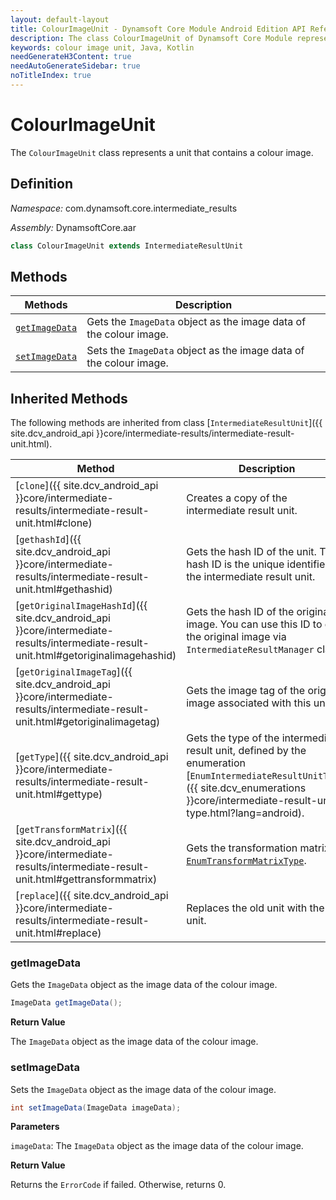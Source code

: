 ```yaml
---
layout: default-layout
title: ColourImageUnit - Dynamsoft Core Module Android Edition API Reference
description: The class ColourImageUnit of Dynamsoft Core Module represents a unit that contains a colour image.
keywords: colour image unit, Java, Kotlin
needGenerateH3Content: true
needAutoGenerateSidebar: true
noTitleIndex: true
---
```


# ColourImageUnit

The `ColourImageUnit` class represents a unit that contains a colour image.

## Definition

*Namespace:* com.dynamsoft.core.intermediate_results

*Assembly:* DynamsoftCore.aar

```java
class ColourImageUnit extends IntermediateResultUnit
```

## Methods

| Methods | Description |
| ------- | ----------- |
| [`getImageData`](#getimagedata) | Gets the `ImageData` object as the image data of the colour image. |
| [`setImageData`](#setimagedata) | Sets the `ImageData` object as the image data of the colour image. |

## Inherited Methods

The following methods are inherited from class [`IntermediateResultUnit`]({{ site.dcv_android_api }}core/intermediate-results/intermediate-result-unit.html).

| Method | Description |
|------- |-------------|
| [`clone`]({{ site.dcv_android_api }}core/intermediate-results/intermediate-result-unit.html#clone) | Creates a copy of the intermediate result unit. |
| [`gethashId`]({{ site.dcv_android_api }}core/intermediate-results/intermediate-result-unit.html#gethashid) | Gets the hash ID of the unit. The hash ID is the unique identifier for the intermediate result unit. |
| [`getOriginalImageHashId`]({{ site.dcv_android_api }}core/intermediate-results/intermediate-result-unit.html#getoriginalimagehashid) | Gets the hash ID of the original image. You can use this ID to get the original image via `IntermediateResultManager` class. |
| [`getOriginalImageTag`]({{ site.dcv_android_api }}core/intermediate-results/intermediate-result-unit.html#getoriginalimagetag) | Gets the image tag of the original image associated with this unit. |
| [`getType`]({{ site.dcv_android_api }}core/intermediate-results/intermediate-result-unit.html#gettype) | Gets the type of the intermediate result unit, defined by the enumeration [`EnumIntermediateResultUnitType`]({{ site.dcv_enumerations }}core/intermediate-result-unit-type.html?lang=android). |
| [`getTransformMatrix`]({{ site.dcv_android_api }}core/intermediate-results/intermediate-result-unit.html#gettransformmatrix) | Gets the transformation matrix via [`EnumTransformMatrixType`]({{site.dcv_enumerations}}/core/transform-matrix-type.html). |
| [`replace`]({{ site.dcv_android_api }}core/intermediate-results/intermediate-result-unit.html#replace) | Replaces the old unit with the new unit. |

### getImageData

Gets the `ImageData` object as the image data of the colour image.

```java
ImageData getImageData();
```

**Return Value**

The `ImageData` object as the image data of the colour image.

### setImageData

Sets the `ImageData` object as the image data of the colour image.

```java
int setImageData(ImageData imageData);
```

**Parameters**

`imageData`: The `ImageData` object as the image data of the colour image.

**Return Value**

Returns the `ErrorCode` if failed. Otherwise, returns 0.
